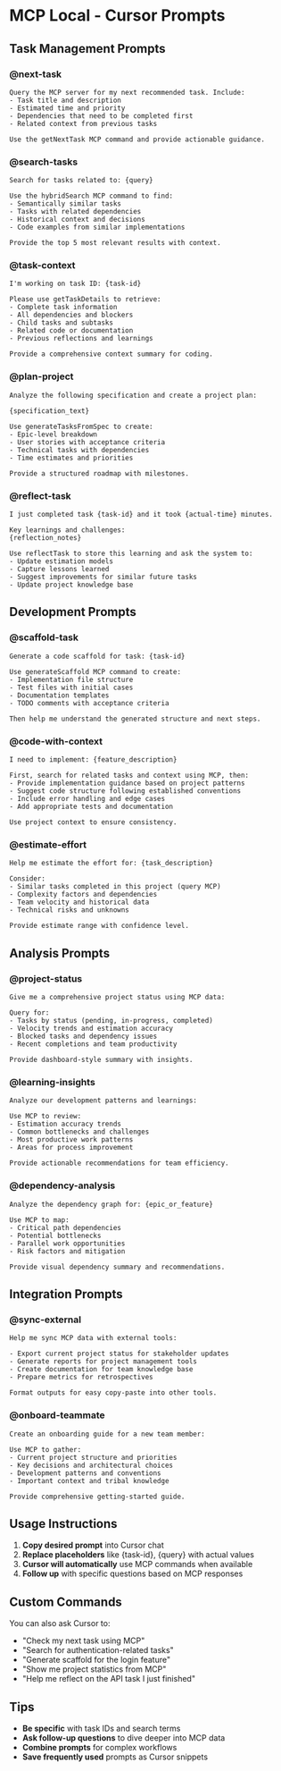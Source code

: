# MCP Local - Cursor Prompts

## Task Management Prompts

### @next-task
```
Query the MCP server for my next recommended task. Include:
- Task title and description
- Estimated time and priority
- Dependencies that need to be completed first
- Related context from previous tasks

Use the getNextTask MCP command and provide actionable guidance.
```

### @search-tasks  
```
Search for tasks related to: {query}

Use the hybridSearch MCP command to find:
- Semantically similar tasks
- Tasks with related dependencies
- Historical context and decisions
- Code examples from similar implementations

Provide the top 5 most relevant results with context.
```

### @task-context
```
I'm working on task ID: {task-id}

Please use getTaskDetails to retrieve:
- Complete task information
- All dependencies and blockers
- Child tasks and subtasks
- Related code or documentation
- Previous reflections and learnings

Provide a comprehensive context summary for coding.
```

### @plan-project
```
Analyze the following specification and create a project plan:

{specification_text}

Use generateTasksFromSpec to create:
- Epic-level breakdown
- User stories with acceptance criteria
- Technical tasks with dependencies
- Time estimates and priorities

Provide a structured roadmap with milestones.
```

### @reflect-task
```
I just completed task {task-id} and it took {actual-time} minutes.

Key learnings and challenges:
{reflection_notes}

Use reflectTask to store this learning and ask the system to:
- Update estimation models
- Capture lessons learned
- Suggest improvements for similar future tasks
- Update project knowledge base
```

## Development Prompts

### @scaffold-task
```
Generate a code scaffold for task: {task-id}

Use generateScaffold MCP command to create:
- Implementation file structure
- Test files with initial cases
- Documentation templates
- TODO comments with acceptance criteria

Then help me understand the generated structure and next steps.
```

### @code-with-context
```
I need to implement: {feature_description}

First, search for related tasks and context using MCP, then:
- Provide implementation guidance based on project patterns
- Suggest code structure following established conventions
- Include error handling and edge cases
- Add appropriate tests and documentation

Use project context to ensure consistency.
```

### @estimate-effort
```
Help me estimate the effort for: {task_description}

Consider:
- Similar tasks completed in this project (query MCP)
- Complexity factors and dependencies
- Team velocity and historical data
- Technical risks and unknowns

Provide estimate range with confidence level.
```

## Analysis Prompts

### @project-status
```
Give me a comprehensive project status using MCP data:

Query for:
- Tasks by status (pending, in-progress, completed)
- Velocity trends and estimation accuracy
- Blocked tasks and dependency issues
- Recent completions and team productivity

Provide dashboard-style summary with insights.
```

### @learning-insights
```
Analyze our development patterns and learnings:

Use MCP to review:
- Estimation accuracy trends
- Common bottlenecks and challenges
- Most productive work patterns
- Areas for process improvement

Provide actionable recommendations for team efficiency.
```

### @dependency-analysis
```
Analyze the dependency graph for: {epic_or_feature}

Use MCP to map:
- Critical path dependencies
- Potential bottlenecks
- Parallel work opportunities
- Risk factors and mitigation

Provide visual dependency summary and recommendations.
```

## Integration Prompts

### @sync-external
```
Help me sync MCP data with external tools:

- Export current project status for stakeholder updates
- Generate reports for project management tools
- Create documentation for team knowledge base
- Prepare metrics for retrospectives

Format outputs for easy copy-paste into other tools.
```

### @onboard-teammate
```
Create an onboarding guide for a new team member:

Use MCP to gather:
- Current project structure and priorities
- Key decisions and architectural choices
- Development patterns and conventions
- Important context and tribal knowledge

Provide comprehensive getting-started guide.
```

## Usage Instructions

1. **Copy desired prompt** into Cursor chat
2. **Replace placeholders** like {task-id}, {query} with actual values
3. **Cursor will automatically** use MCP commands when available
4. **Follow up** with specific questions based on MCP responses

## Custom Commands

You can also ask Cursor to:
- "Check my next task using MCP"
- "Search for authentication-related tasks"
- "Generate scaffold for the login feature"
- "Show me project statistics from MCP"
- "Help me reflect on the API task I just finished"

## Tips

- **Be specific** with task IDs and search terms
- **Ask follow-up questions** to dive deeper into MCP data
- **Combine prompts** for complex workflows
- **Save frequently used** prompts as Cursor snippets